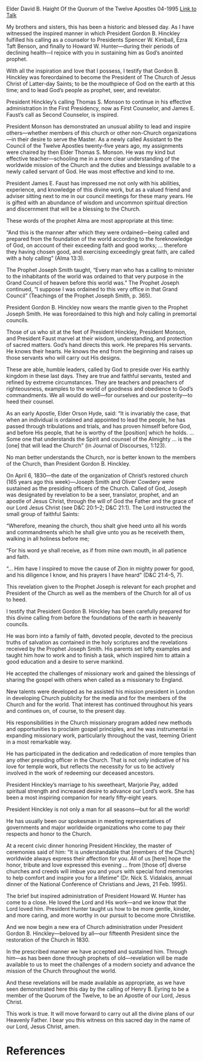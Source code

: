 Elder David B. Haight
Of the Quorum of the Twelve Apostles
04-1995
[Link to Talk](https://www.churchofjesuschrist.org/study/general-conference/1995/04/sustaining-a-new-prophet?lang=eng)

My brothers and sisters, this has been a historic and blessed day. As I have witnessed the inspired manner in which President Gordon B. Hinckley fulfilled his calling as a counselor to Presidents Spencer W. Kimball, Ezra Taft Benson, and finally to Howard W. Hunter—during their periods of declining health—I rejoice with you in sustaining him as God’s anointed prophet.

With all the inspiration and love that I possess, I testify that Gordon B. Hinckley was foreordained to become the President of The Church of Jesus Christ of Latter-day Saints; to be the mouthpiece of God on the earth at this time; and to lead God’s people as prophet, seer, and revelator.

President Hinckley’s calling Thomas S. Monson to continue in his effective administration in the First Presidency, now as First Counselor, and James E. Faust’s call as Second Counselor, is inspired.

President Monson has demonstrated an unusual ability to lead and inspire others—whether members of this church or other non-Church organizations—in their desire to serve the Master. As a newly called Assistant to the Council of the Twelve Apostles twenty-five years ago, my assignments were chaired by then Elder Thomas S. Monson. He was my kind but effective teacher—schooling me in a more clear understanding of the worldwide mission of the Church and the duties and blessings available to a newly called servant of God. He was most effective and kind to me.

President James E. Faust has impressed me not only with his abilities, experience, and knowledge of this divine work, but as a valued friend and adviser sitting next to me in our council meetings for these many years. He is gifted with an abundance of wisdom and uncommon spiritual direction and discernment that will be a blessing to the Church.

These words of the prophet Alma are most appropriate at this time:

“And this is the manner after which they were ordained—being called and prepared from the foundation of the world according to the foreknowledge of God, on account of their exceeding faith and good works; … therefore they having chosen good, and exercising exceedingly great faith, are called with a holy calling” (Alma 13:3).

The Prophet Joseph Smith taught, “Every man who has a calling to minister to the inhabitants of the world was ordained to that very purpose in the Grand Council of heaven before this world was.” The Prophet Joseph continued, “I suppose I was ordained to this very office in that Grand Council” (Teachings of the Prophet Joseph Smith, p. 365).

President Gordon B. Hinckley now wears the mantle given to the Prophet Joseph Smith. He was foreordained to this high and holy calling in premortal councils.

Those of us who sit at the feet of President Hinckley, President Monson, and President Faust marvel at their wisdom, understanding, and protection of sacred matters. God’s hand directs this work. He prepares His servants. He knows their hearts. He knows the end from the beginning and raises up those servants who will carry out His designs.

These are able, humble leaders, called by God to preside over His earthly kingdom in these last days. They are true and faithful servants, tested and refined by extreme circumstances. They are teachers and preachers of righteousness, examples to the world of goodness and obedience to God’s commandments. We all would do well—for ourselves and our posterity—to heed their counsel.

As an early Apostle, Elder Orson Hyde, said: “It is invariably the case, that when an individual is ordained and appointed to lead the people, he has passed through tribulations and trials, and has proven himself before God, and before His people, that he is worthy of the [position] which he holds. … Some one that understands the Spirit and counsel of the Almighty … is the [one] that will lead the Church” (in Journal of Discourses, 1:123).

No man better understands the Church, nor is better known to the members of the Church, than President Gordon B. Hinckley.

On April 6, 1830—the date of the organization of Christ’s restored church (165 years ago this week)—Joseph Smith and Oliver Cowdery were sustained as the presiding officers of the Church. Called of God, Joseph was designated by revelation to be a seer, translator, prophet, and an apostle of Jesus Christ, through the will of God the Father and the grace of our Lord Jesus Christ (see D&C 20:1–2; D&C 21:1). The Lord instructed the small group of faithful Saints:

“Wherefore, meaning the church, thou shalt give heed unto all his words and commandments which he shall give unto you as he receiveth them, walking in all holiness before me;

“For his word ye shall receive, as if from mine own mouth, in all patience and faith.

“… Him have I inspired to move the cause of Zion in mighty power for good, and his diligence I know, and his prayers I have heard” (D&C 21:4–5, 7).

This revelation given to the Prophet Joseph is relevant for each prophet and President of the Church as well as the members of the Church for all of us to heed.

I testify that President Gordon B. Hinckley has been carefully prepared for this divine calling from before the foundations of the earth in heavenly councils.

He was born into a family of faith, devoted people, devoted to the precious truths of salvation as contained in the holy scriptures and the revelations received by the Prophet Joseph Smith. His parents set lofty examples and taught him how to work and to finish a task, which inspired him to attain a good education and a desire to serve mankind.

He accepted the challenges of missionary work and gained the blessings of sharing the gospel with others when called as a missionary to England.

New talents were developed as he assisted his mission president in London in developing Church publicity for the media and for the members of the Church and for the world. That interest has continued throughout his years and continues on, of course, to the present day.

His responsibilities in the Church missionary program added new methods and opportunities to proclaim gospel principles, and he was instrumental in expanding missionary work, particularly throughout the vast, teeming Orient in a most remarkable way.

He has participated in the dedication and rededication of more temples than any other presiding officer in the Church. That is not only indicative of his love for temple work, but reflects the necessity for us to be actively involved in the work of redeeming our deceased ancestors.

President Hinckley’s marriage to his sweetheart, Marjorie Pay, added spiritual strength and increased desire to advance our Lord’s work. She has been a most inspiring companion for nearly fifty-eight years.

President Hinckley is not only a man for all seasons—but for all the world!

He has usually been our spokesman in meeting representatives of governments and major worldwide organizations who come to pay their respects and honor to the Church.

At a recent civic dinner honoring President Hinckley, the master of ceremonies said of him: “It is understandable that [members of the Church] worldwide always express their affection for you. All of us [here] hope the honor, tribute and love expressed this evening … from [those of] diverse churches and creeds will imbue you and yours with special fond memories to help comfort and inspire you for a lifetime” (Dr. Nick S. Vidalakis, annual dinner of the National Conference of Christians and Jews, 21 Feb. 1995).

The brief but inspired administration of President Howard W. Hunter has come to a close. He loved the Lord and His work—and we know that the Lord loved him. President Hunter taught us how to be more gentle, kinder, and more caring, and more worthy in our pursuit to become more Christlike.

And we now begin a new era of Church administration under President Gordon B. Hinckley—beloved by all—our fifteenth President since the restoration of the Church in 1830.

In the prescribed manner we have accepted and sustained him. Through him—as has been done through prophets of old—revelation will be made available to us to meet the challenges of a modern society and advance the mission of the Church throughout the world.

And these revelations will be made available as appropriate, as we have seen demonstrated here this day by the calling of Henry B. Eyring to be a member of the Quorum of the Twelve, to be an Apostle of our Lord, Jesus Christ.

This work is true. It will move forward to carry out all the divine plans of our Heavenly Father. I bear you this witness on this sacred day in the name of our Lord, Jesus Christ, amen.

# References
